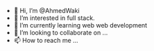 - 👋 Hi, I’m @AhmedWaki
- 👀 I’m interested in full stack.
- 🌱 I’m currently learning web web development
- 💞️ I’m looking to collaborate on ...
- 📫 How to reach me ...

<!---
AhmedWaki/AhmedWaki is a ✨ special ✨ repository because its `README.md` (this file) appears on your GitHub profile.
You can click the Preview link to take a look at your changes.
--->

